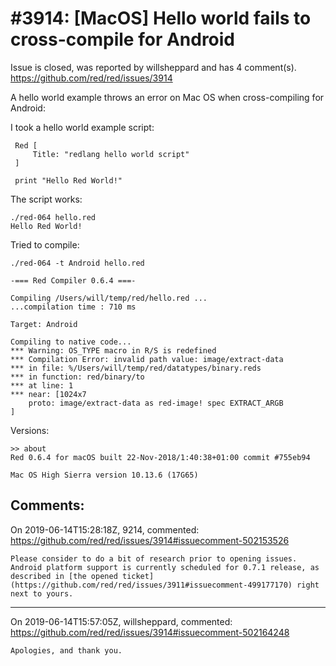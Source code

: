 
#3914: [MacOS] Hello world fails to cross-compile for Android
================================================================================
Issue is closed, was reported by willsheppard and has 4 comment(s).
<https://github.com/red/red/issues/3914>

A hello world example throws an error on Mac OS when cross-compiling for Android:


I took a hello world example script:

```
 Red [
     Title: "redlang hello world script"
 ]

 print "Hello Red World!"
```

The script works:

```
./red-064 hello.red 
Hello Red World!
```

Tried to compile:

```
./red-064 -t Android hello.red

-=== Red Compiler 0.6.4 ===- 

Compiling /Users/will/temp/red/hello.red ...
...compilation time : 710 ms

Target: Android 

Compiling to native code...
*** Warning: OS_TYPE macro in R/S is redefined
*** Compilation Error: invalid path value: image/extract-data 
*** in file: %/Users/will/temp/red/datatypes/binary.reds 
*** in function: red/binary/to
*** at line: 1 
*** near: [1024x7 
    proto: image/extract-data as red-image! spec EXTRACT_ARGB
]
```

Versions:

```
>> about
Red 0.6.4 for macOS built 22-Nov-2018/1:40:38+01:00 commit #755eb94

Mac OS High Sierra version 10.13.6 (17G65)
```


Comments:
--------------------------------------------------------------------------------

On 2019-06-14T15:28:18Z, 9214, commented:
<https://github.com/red/red/issues/3914#issuecomment-502153526>

    Please consider to do a bit of research prior to opening issues. Android platform support is currently scheduled for 0.7.1 release, as described in [the opened ticket](https://github.com/red/red/issues/3911#issuecomment-499177170) right next to yours.

--------------------------------------------------------------------------------

On 2019-06-14T15:57:05Z, willsheppard, commented:
<https://github.com/red/red/issues/3914#issuecomment-502164248>

    Apologies, and thank you.

